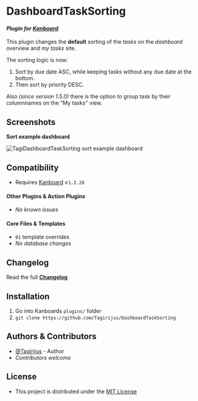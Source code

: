 # DashboardTaskSorting

#### _Plugin for [Kanboard](https://github.com/fguillot/kanboard "Kanboard - Kanban Project Management Software")_

This plugin changes the **default** sorting of the _tasks_ on the _dashboard_ overview and _my tasks_ site.

The sorting logic is now:

1. Sort by due date ASC, while keeping tasks without any due date at the bottom.
2. Then sort by priority DESC.

Also _(since version 1.5.0)_ there is the option to group task by their columnnames on the "My tasks" view.


Screenshots
-------------

**Sort example dashboard**

![TagiDashboardTaskSorting sort example dashboard](../master/Screenshots/DashboardTaskSorting_sort_example.png)


Compatibility
-------------

- Requires [Kanboard](https://github.com/fguillot/kanboard "Kanboard - Kanban Project Management Software") ≥`1.2.26`

#### Other Plugins & Action Plugins
- _No known issues_
#### Core Files & Templates
- `01` template overrides
- _No database changes_


Changelog
---------

Read the full [**Changelog**](../master/changelog.md "See changes")
 

Installation
------------

1. Go into Kanboards `plugins/` folder
2. `git clone https://github.com/Tagirijus/DashboardTaskSorting`


Authors & Contributors
----------------------

- [@Tagirijus](https://github.com/Tagirijus) - Author
- _Contributors welcome_


License
-------
- This project is distributed under the [MIT License](../master/LICENSE "Read The MIT license")

